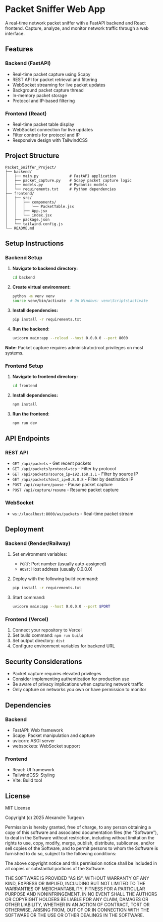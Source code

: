 # Packet Sniffer Web App

A real-time network packet sniffer with a FastAPI backend and React frontend. Capture, analyze, and monitor network traffic through a web interface.

## Features

### Backend (FastAPI)
- Real-time packet capture using Scapy
- REST API for packet retrieval and filtering
- WebSocket streaming for live packet updates
- Background packet capture thread
- In-memory packet storage
- Protocol and IP-based filtering

### Frontend (React)
- Real-time packet table display
- WebSocket connection for live updates
- Filter controls for protocol and IP
- Responsive design with TailwindCSS

## Project Structure

```
Packet_Sniffer_Project/
├── backend/
│   ├── main.py              # FastAPI application
│   ├── packet_capture.py    # Scapy packet capture logic
│   ├── models.py            # Pydantic models
│   └── requirements.txt     # Python dependencies
├── frontend/
│   ├── src/
│   │   ├── components/
│   │   │   └── PacketTable.jsx
│   │   ├── App.jsx
│   │   └── index.jsx
│   ├── package.json
│   └── tailwind.config.js
└── README.md
```

## Setup Instructions

### Backend Setup

1. **Navigate to backend directory:**
   ```bash
   cd backend
   ```

2. **Create virtual environment:**
   ```bash
   python -m venv venv
   source venv/bin/activate  # On Windows: venv\Scripts\activate
   ```

3. **Install dependencies:**
   ```bash
   pip install -r requirements.txt
   ```

4. **Run the backend:**
   ```bash
   uvicorn main:app --reload --host 0.0.0.0 --port 8000
   ```

**Note:** Packet capture requires administrator/root privileges on most systems.

### Frontend Setup

1. **Navigate to frontend directory:**
   ```bash
   cd frontend
   ```

2. **Install dependencies:**
   ```bash
   npm install
   ```

3. **Run the frontend:**
   ```bash
   npm run dev
   ```

## API Endpoints

### REST API
- `GET /api/packets` - Get recent packets
- `GET /api/packets?protocol=tcp` - Filter by protocol
- `GET /api/packets?source_ip=192.168.1.1` - Filter by source IP
- `GET /api/packets?dest_ip=8.8.8.8` - Filter by destination IP
- `POST /api/capture/pause` - Pause packet capture
- `POST /api/capture/resume` - Resume packet capture

### WebSocket
- `ws://localhost:8000/ws/packets` - Real-time packet stream

## Deployment

### Backend (Render/Railway)
1. Set environment variables:
   - `PORT`: Port number (usually auto-assigned)
   - `HOST`: Host address (usually 0.0.0.0)

2. Deploy with the following build command:
   ```bash
   pip install -r requirements.txt
   ```

3. Start command:
   ```bash
   uvicorn main:app --host 0.0.0.0 --port $PORT
   ```

### Frontend (Vercel)
1. Connect your repository to Vercel
2. Set build command: `npm run build`
3. Set output directory: `dist`
4. Configure environment variables for backend URL

## Security Considerations

- Packet capture requires elevated privileges
- Consider implementing authentication for production use
- Be aware of privacy implications when capturing network traffic
- Only capture on networks you own or have permission to monitor

## Dependencies

### Backend
- FastAPI: Web framework
- Scapy: Packet manipulation and capture
- uvicorn: ASGI server
- websockets: WebSocket support

### Frontend
- React: UI framework
- TailwindCSS: Styling
- Vite: Build tool

## License

MIT License

Copyright (c) 2025 Alexandre Turgeon

Permission is hereby granted, free of charge, to any person obtaining a copy
of this software and associated documentation files (the "Software"), to deal
in the Software without restriction, including without limitation the rights
to use, copy, modify, merge, publish, distribute, sublicense, and/or sell
copies of the Software, and to permit persons to whom the Software is
furnished to do so, subject to the following conditions:

The above copyright notice and this permission notice shall be included in all
copies or substantial portions of the Software.

THE SOFTWARE IS PROVIDED "AS IS", WITHOUT WARRANTY OF ANY KIND, EXPRESS OR
IMPLIED, INCLUDING BUT NOT LIMITED TO THE WARRANTIES OF MERCHANTABILITY,
FITNESS FOR A PARTICULAR PURPOSE AND NONINFRINGEMENT. IN NO EVENT SHALL THE
AUTHORS OR COPYRIGHT HOLDERS BE LIABLE FOR ANY CLAIM, DAMAGES OR OTHER
LIABILITY, WHETHER IN AN ACTION OF CONTRACT, TORT OR OTHERWISE, ARISING FROM,
OUT OF OR IN CONNECTION WITH THE SOFTWARE OR THE USE OR OTHER DEALINGS IN THE
SOFTWARE.
